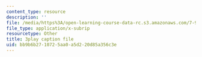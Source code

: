 ```yaml
---
content_type: resource
description: ''
file: /media/https%3A/open-learning-course-data-rc.s3.amazonaws.com/7-91j-foundations-of-computational-and-systems-biology-spring-2014/bb9b6b2710725aa0a5d220d85a356c3e_iKLvCuFD1MA.vtt
file_type: application/x-subrip
resourcetype: Other
title: 3play caption file
uid: bb9b6b27-1072-5aa0-a5d2-20d85a356c3e
---
```

